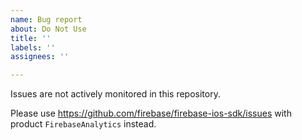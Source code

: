 ```yaml
---
name: Bug report
about: Do Not Use
title: ''
labels: ''
assignees: ''

---
```


Issues are not actively monitored in this repository. 

Please use https://github.com/firebase/firebase-ios-sdk/issues with product `FirebaseAnalytics` instead.
